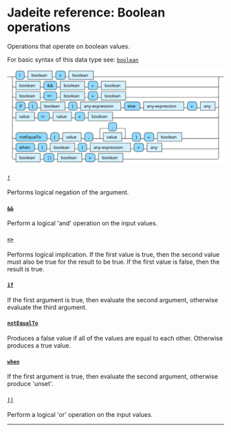 <!---
  This markdown file was generated. Do not edit.
  -->

# Jadeite reference: Boolean operations

Operations that operate on boolean values.

For basic syntax of this data type see: [`boolean`](jadeite-basic-syntax-reference.md#boolean)

!["boolean-op"](./halite-bnf-diagrams/boolean-op-j.svg)

#### [`!`](jadeite-full-reference.md#_B)

Performs logical negation of the argument.

#### [`&&`](jadeite-full-reference.md#&&)

Perform a logical 'and' operation on the input values.

#### [`=>`](jadeite-full-reference.md#_E_G)

Performs logical implication. If the first value is true, then the second value must also be true for the result to be true. If the first value is false, then the result is true.

#### [`if`](jadeite-full-reference.md#if)

If the first argument is true, then evaluate the second argument, otherwise evaluate the third argument.

#### [`notEqualTo`](jadeite-full-reference.md#notEqualTo)

Produces a false value if all of the values are equal to each other. Otherwise produces a true value.

#### [`when`](jadeite-full-reference.md#when)

If the first argument is true, then evaluate the second argument, otherwise produce 'unset'.

#### [`||`](jadeite-full-reference.md#||)

Perform a logical 'or' operation on the input values.

---
